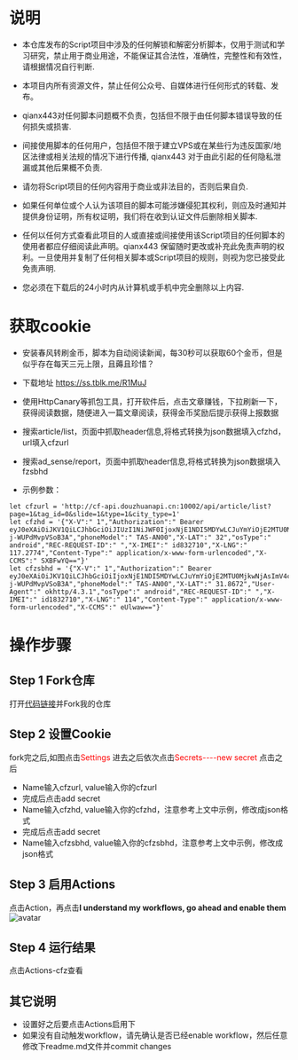 
# 说明
 - 本仓库发布的Script项目中涉及的任何解锁和解密分析脚本，仅用于测试和学习研究，禁止用于商业用途，不能保证其合法性，准确性，完整性和有效性，请根据情况自行判断.

 - 本项目内所有资源文件，禁止任何公众号、自媒体进行任何形式的转载、发布。

 - qianx443对任何脚本问题概不负责，包括但不限于由任何脚本错误导致的任何损失或损害.

 - 间接使用脚本的任何用户，包括但不限于建立VPS或在某些行为违反国家/地区法律或相关法规的情况下进行传播, qianx443 对于由此引起的任何隐私泄漏或其他后果概不负责.

 - 请勿将Script项目的任何内容用于商业或非法目的，否则后果自负.

 - 如果任何单位或个人认为该项目的脚本可能涉嫌侵犯其权利，则应及时通知并提供身份证明，所有权证明，我们将在收到认证文件后删除相关脚本.

 - 任何以任何方式查看此项目的人或直接或间接使用该Script项目的任何脚本的使用者都应仔细阅读此声明。qianx443 保留随时更改或补充此免责声明的权利。一旦使用并复制了任何相关脚本或Script项目的规则，则视为您已接受此免责声明.

 - 您必须在下载后的24小时内从计算机或手机中完全删除以上内容. 


# 获取cookie
 - 安装春风转刷金币，脚本为自动阅读新闻，每30秒可以获取60个金币，但是似乎存在每天三元上限，且薅且珍惜？
 - 下载地址 https://ss.tblk.me/R1MuJ
 - 使用HttpCanary等抓包工具，打开软件后，点击文章赚钱，下拉刷新一下，获得阅读数据，随便进入一篇文章阅读，获得金币奖励后提示获得上报数据
 - 搜索article/list，页面中抓取header信息,将格式转换为json数据填入cfzhd，url填入cfzurl
 - 搜索ad_sense/report，页面中抓取header信息,将格式转换为json数据填入fzsbhd

 - 示例参数：

```
let cfzurl = 'http://cf-api.douzhuanapi.cn:10002/api/article/list?page=1&tag_id=0&slide=1&type=1&city_type=1'
let cfzhd = '{"X-V":" 1","Authorization":" Bearer eyJ0eXAiOiJKV1QiLCJhbGciOiJIUzI1NiJWF0IjoxNjE1NDI5MDYwLCJuYmYiOjE2MTU0MjkwNjAsImV4cCI6MTYxODAyMTA2MCwidWlkIjoxMjEyMzQzLCJuYW1lIjoiQmUgSHVtYmxlIiwiY3JlYXRlZF9hdCI6IjIwMjEtMDMtMTEgMTA6MTc6NDAiLCJjaXR5X25hbWUiOiJcdTU0MDhcdTgwYTUiLCJjaXR5X2NvZGUiOiIzNDAxMDAifQ.74XhAZ6pKQGJ0SonQNqGnqf9kDE-j-WUPdMvpVSoB3A","phoneModel":" TAS-AN00","X-LAT":" 32","osType":" android","REC-REQUEST-ID":" ","X-IMEI":" id832710","X-LNG":" 117.2774","Content-Type":" application/x-www-form-urlencoded","X-CCMS":" SXBFwYQ=="}'
let cfzsbhd = '{"X-V":" 1","Authorization":" Bearer eyJ0eXAiOiJKV1QiLCJhbGciOiIjoxNjE1NDI5MDYwLCJuYmYiOjE2MTU0MjkwNjAsImV4cCI6MTYxODAyMTA2MCwidWlkIjoxMjEyMzQzLCJuYW1lIjoiQmUgSHVtYmxlIiwiY3JlYXRlZF9hdCI6IjIwMjEtMDMtMTEgMTA6MTc6NDAiLCJjaXR5X25hbWUiOiJcdTU0MDhcdTgwYTUiLCJjaXR5X2NvZGUiOiIzNDAxMDAifQ.74XhAZ6pKQGJ0SonQNqGnqf9kDE-j-WUPdMvpVSoB3A","phoneModel":" TAS-AN00","X-LAT":" 31.8672","User-Agent":" okhttp/4.3.1","osType":" android","REC-REQUEST-ID":" ","X-IMEI":" id1832710","X-LNG":" 114","Content-Type":" application/x-www-form-urlencoded","X-CCMS":" eUlwaw=="}'
```

# 操作步骤
## Step 1 Fork仓库
打开[代码链接](https://github.com/qianx443/dkd)并Fork我的仓库

##  Step 2 设置Cookie
fork完之后,如图点击<font color="red">Settings</font>
进去之后依次点击<font color="red">Secrets----new secret</font>
点击之后
 - Name输入cfzurl, value输入你的cfzurl
 - 完成后点击add secret 
 - Name输入cfzhd, value输入你的cfzhd，注意参考上文中示例，修改成json格式
 - 完成后点击add secret 
 - Name输入cfzsbhd, value输入你的cfzsbhd，注意参考上文中示例，修改成json格式


## Step 3 启用Actions
点击Action，再点击**I understand my workflows, go ahead and enable them**  
![avatar](https://cdn.jsdelivr.net/gh/Wenmoux/wenpic/687474703a2f2f74752e79616f68756f2e6d652f696d67732f323032302f30362f333463613136306339373262393932372e706e67.png)
## Step 4 运行结果 
点击Actions-cfz查看


## 其它说明
 - 设置好之后要点击Actions启用下
 - 如果没有自动触发workflow，请先确认是否已经enable workflow，然后任意修改下readme.md文件并commit changes








